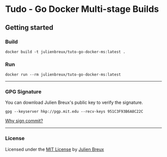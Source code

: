 # Tudo - Go Docker Multi-stage Builds

## Getting started

### Build

```
docker build -t julienbreux/tuto-go-docker-ms:latest .
```

### Run

```
docker run --rm julienbreux/tuto-go-docker-ms:latest
```

---

### GPG Signature

You can download Julien Breux's public key to verify the signature.

    gpg --keyserver hkp://pgp.mit.edu --recv-keys 951C3F93B6A8C22C

[Why sign commit?](https://julienbreux.uk/git-users-it-s-time-to-sign-your-commits-2eef5e51cce2)

---

### License

Licensed under the [MIT License](https://julienbreux.github.io/license/) by [Julien Breux](https://github.com/JulienBreux)
